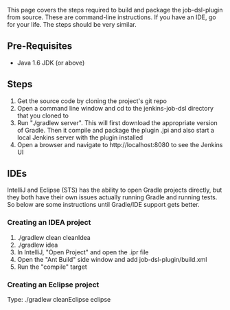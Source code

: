 This page covers the steps required to build and package the job-dsl-plugin from source.  These are command-line instructions. If you have an IDE, go for your life. The steps should be very similar.

## Pre-Requisites
* Java 1.6 JDK (or above)

## Steps
1. Get the source code by cloning the project's git repo
2. Open a command line window and cd to the jenkins-job-dsl directory that you cloned to
3. Run "./gradlew server". This will first download the appropriate version of Gradle. Then it compile and package the plugin .jpi and also start a local Jenkins server with the plugin installed
4. Open a browser and navigate to http://localhost:8080 to see the Jenkins UI

## IDEs
IntelliJ and Eclipse (STS) has the ability to open Gradle projects directly, but they both have their own issues actually running Gradle and running tests. So below are some instructions until Gradle/IDE support gets better.

### Creating an IDEA project
1. ./gradlew clean cleanIdea
2. ./gradlew idea
3. In IntelliJ, "Open Project" and open the .ipr file
4. Open the "Ant Build" side window and add job-dsl-plugin/build.xml
5. Run the "compile" target

### Creating an Eclipse project
Type: ./gradlew cleanEclipse eclipse
